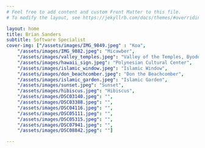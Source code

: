 ```yaml
---
# Feel free to add content and custom Front Matter to this file.
# To modify the layout, see https://jekyllrb.com/docs/themes/#overriding-theme-defaults

layout: home
title: Brian Sanders
subtitle: Software Specialist
cover-img: ["/assets/images/IMG_9849.jpeg" : "Koa", 
    "/assets/images/IMG_9882.jpeg": "Micawber",
    "/assets/images/valley_temples.jpeg": "Valley of the Temples, Byodo-In Temple",
    "/assets/images/hawaii_sign.jpeg": "Polynesian Cultural Center",
    "/assets/images/islamic_window.jpeg": "Islamic Window",
    "/assets/images/don_beachcomber.jpeg": "Don the Beachcomber",
    "/assets/images/islamic_garden.jpeg": "Islamic Garden",
    "/assets/images/sunset.jpeg": "Sunset",
    "/assets/images/hibiscus.jpeg": "Hibiscus",
    "/assets/images/DSC03140.jpeg": "",
    "/assets/images/DSC03388.jpeg": "",
    "/assets/images/DSC04116.jpeg": "",
    "/assets/images/DSC05111.jpeg": "",
    "/assets/images/DSC05315.jpeg": "",
    "/assets/images/DSC07941.jpeg": "",
    "/assets/images/DSC08842.jpeg": ""]

---
```


